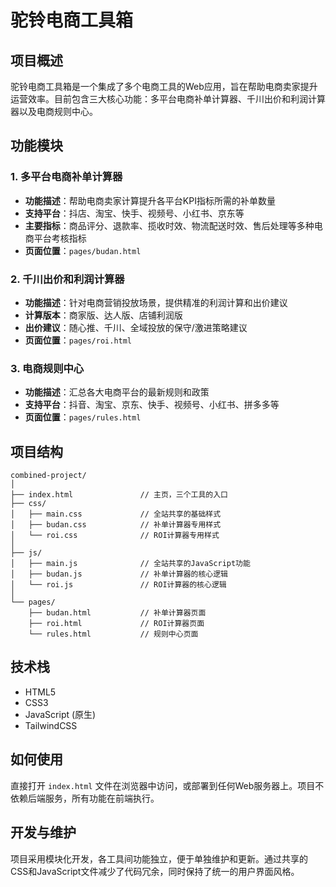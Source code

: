 # 驼铃电商工具箱

## 项目概述
驼铃电商工具箱是一个集成了多个电商工具的Web应用，旨在帮助电商卖家提升运营效率。目前包含三大核心功能：多平台电商补单计算器、千川出价和利润计算器以及电商规则中心。

## 功能模块

### 1. 多平台电商补单计算器
- **功能描述**：帮助电商卖家计算提升各平台KPI指标所需的补单数量
- **支持平台**：抖店、淘宝、快手、视频号、小红书、京东等
- **主要指标**：商品评分、退款率、揽收时效、物流配送时效、售后处理等多种电商平台考核指标
- **页面位置**：`pages/budan.html`

### 2. 千川出价和利润计算器
- **功能描述**：针对电商营销投放场景，提供精准的利润计算和出价建议
- **计算版本**：商家版、达人版、店铺利润版
- **出价建议**：随心推、千川、全域投放的保守/激进策略建议
- **页面位置**：`pages/roi.html`

### 3. 电商规则中心
- **功能描述**：汇总各大电商平台的最新规则和政策
- **支持平台**：抖音、淘宝、京东、快手、视频号、小红书、拼多多等
- **页面位置**：`pages/rules.html`

## 项目结构

```
combined-project/
│
├── index.html               // 主页，三个工具的入口
├── css/
│   ├── main.css             // 全站共享的基础样式
│   ├── budan.css            // 补单计算器专用样式
│   └── roi.css              // ROI计算器专用样式
│
├── js/
│   ├── main.js              // 全站共享的JavaScript功能
│   ├── budan.js             // 补单计算器的核心逻辑
│   └── roi.js               // ROI计算器的核心逻辑
│
└── pages/
    ├── budan.html           // 补单计算器页面
    ├── roi.html             // ROI计算器页面
    └── rules.html           // 规则中心页面
```

## 技术栈
- HTML5
- CSS3
- JavaScript (原生)
- TailwindCSS

## 如何使用
直接打开 `index.html` 文件在浏览器中访问，或部署到任何Web服务器上。项目不依赖后端服务，所有功能在前端执行。

## 开发与维护
项目采用模块化开发，各工具间功能独立，便于单独维护和更新。通过共享的CSS和JavaScript文件减少了代码冗余，同时保持了统一的用户界面风格。 